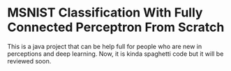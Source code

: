 # MSNIST Classification With Fully Connected Perceptron From Scratch  

This is a java project that can be help full for people who are new in perceptions and deep learning. 
Now, it is kinda spaghetti code but it will be reviewed soon.
